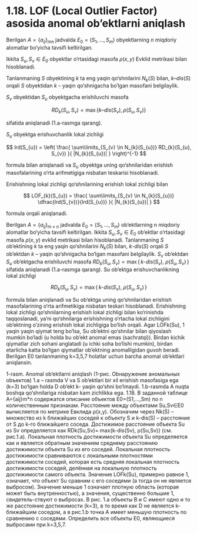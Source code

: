 # 1.18. LOF (Local Outlier Factor) asosida anomal ob’ektlarni aniqlash

Berilgan $A=\{a_{ij}\}_{mn}$ jadvalda $E_{0} = (S_{1}, \ldots, S_{m})$ obyektlarning $n$ miqdoriy alomatlar bo‘yicha tavsifi keltirilgan.  

Ikkita $S_{u}, S_{v} \in E_{0}$ obyektlar o‘rtasidagi masofa $\rho(x,y)$ Evklid metrikasi bilan hisoblanadi.  

Tanlanmaning $S$ obyektining $k$ ta eng yaqin qo‘shnilarini $N_{k}(S)$ bilan, $k\text{–}dis(S)$ orqali $S$ obyektidan $k$ – yaqin qo‘shnigacha bo‘lgan masofani belgilaylik.  

$S_{v}$ obyektidan $S_{u}$ obyektgacha erishiluvchi masofa  

$$
RD_{k}(S_{u}, S_{v}) = \max \{k\text{–}dis(S_{v}), \, \rho(S_{u}, S_{v}) \}
$$  

sifatida aniqlanadi (1.a-rasmga qarang).  

$S_{u}$ obyektga erishuvchanlik lokal zichligi  

$$
lrd(S_{u}) = \left( \frac{ \sum\limits_{S_{v} \in N_{k}(S_{u})} RD_{k}(S_{u}, S_{v}) }{ |N_{k}(S_{u})| } \right)^{-1}
$$  

formula bilan aniqlanadi va $S_{u}$ obyektga uning qo‘shnilaridan erishish masofalarining o‘rta arifmetigiga nisbatan teskarisi hisoblanadi.  

Erishishning lokal zichligi qo‘shnilarining erishish lokal zichligi bilan  

$$
LOF_{k}(S_{u}) = \frac{ \sum\limits_{S_{v} \in N_{k}(S_{u})} \dfrac{lrd(S_{v})}{lrd(S_{u})} }{ |N_{k}(S_{u})| }
$$  

formula orqali aniqlanadi.

Berilgan $A = \{ a_{ij} \}_{m \times n}$ jadvalda $E_{0} = (S_{1}, \ldots, S_{m})$ ob’ektlarning n miqdoriy alomatlar bo‘yicha tavsifi keltirilgan. Ikkita $S_{u}, S_{v} \in E_{0}$ ob’ektlar o‘rtasidagi masofa $\rho(x,y)$ еvklid metrikasi bilan hisoblanadi. Tanlanmaning $S$ ob’ektining $k$ ta eng yaqin qo‘shnilarini $N_{k}(S)$ bilan, $k\text{-}dis(S)$ orqali $S$ ob’ektdan $k$ – yaqin qo‘shnigacha bo‘lgan masofani belgilaylik. $S_{v}$ ob’ektdan $S_{u}$ ob’ektgacha erishiluvchi masofa $RD_{k}(S_{u}, S_{v}) = \max \{\, k\text{-}dis(S_{v}), \; \rho(S_{u}, S_{v}) \,\}$ sifatida aniqlanadi (1.a-rasmga qarang).
Su ob’ektga erishuvchanlikning lokal zichligi

$$
RD_{k}(S_{u}, S_{v}) = \max \{\, k\text{-}dis(S_{v}), \; \rho(S_{u}, S_{v}) \,\}
$$

formula bilan aniqlanadi va Su ob’ektga uning qo‘shnilaridan erishish masofalarining o‘rta arifmetikiga nisbatan teskari hisoblanadi. Erishishning lokal zichligi qo‘shnilarning erishish lokal zichligi bilan
ko‘rinishda taqqoslanadi, ya’ni qo‘shnilarga erishishning o‘rtacha lokal zichligini ob’ektning o‘zining erishish lokal zichligiga bo‘lish orqali.
Agar LOFk(Su), 1 yaqin yaqin qiymat teng bo‘lsa, Su ob’ektni qo‘shnilar bilan qiyoslash mumkin bo‘ladi (u holda bu ob’ekt anomal emas (sachratqi)). Birdan kichik qiymatlar zich sohani anglatadi (u ichki soha bo‘lishi mumkin), birdan еtarlicha katta bo‘lgan qiymatlar ob’ektning anomalligidan guvoh beradi.
Berilgan E0 tanlanmaning k=3,5,7 holatlar uchun barcha anomal ob’ektlari aniqlansin.

1-rasm. Anomal ob’ektlarni aniqlash
 (1-рис. Оbнaружeниe aномaльных оbъeктов)
1.a – rasmda V va S ob’ektlari bir xil erishish masofasiga ega (k=3) bo‘lgan holda D ob’ekt k- yaqin qo‘shni bo‘lmaydi. 1.b-rasmda A nuqta boshqa qo‘shnilariga nisbatan kam zichlikka ega.
1.18. В заданной таблице A={aij}m*n содержатся описание объектов E0=(S1,…,Sm) по n количественным признакам. Расстояние между объектами Su,Sv∈E0 вычисляется по метрике Евклида ρ(x,y). Обозначим через Nk(S) – множество из k ближайших соседей к объекту S и k-dis(S) – расстояние от S до k-го ближайшего соседа. Достижимое расстояние объекта Su из Sv определяется как RDk(Su,Sv)= max{k-dis(Sv), ρ(Su,Sv)} (см. рис.1.а).
Локальная плотность достижимости объекта Su определяется как
и является обратным значением среднему расстоянию достижимости объекта Su из его соседей. Локальная плотность достижимости сравниваются с локальными плотностями достижимости соседей,
которая есть средняя локальная плотность достижимости соседей, делённая на локальную плотность достижимости самого объекта.
Значение LOFk(Su), примерно равное 1, означает, что объект Su сравним с его соседями (а тогда он не является выбросом). Значение меньше 1 означает плотную область (которая может быть внутренностью), а значения, существенно большие 1, свидетель-ствуют о выбросах.
В рис. 1.а объекты B и C имеют одно и то же расстояние достижимости (k=3), в то время как D не является k-ближайшим соседом, а в рис.1.b точка A имеет меньшую плотность по сравнению с соседями.
Определить все объекты E0, являющиеся выбросами при k=3,5,7.

